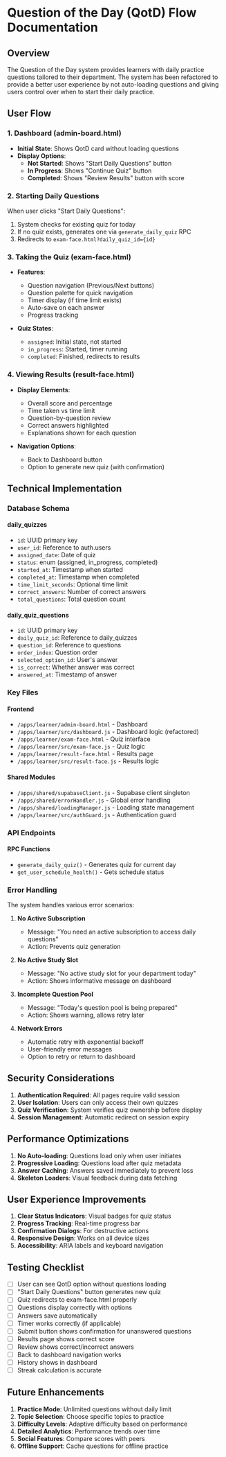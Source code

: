# Question of the Day (QotD) Flow Documentation

## Overview
The Question of the Day system provides learners with daily practice questions tailored to their department. The system has been refactored to provide a better user experience by not auto-loading questions and giving users control over when to start their daily practice.

## User Flow

### 1. Dashboard (admin-board.html)
- **Initial State**: Shows QotD card without loading questions
- **Display Options**:
  - **Not Started**: Shows "Start Daily Questions" button
  - **In Progress**: Shows "Continue Quiz" button  
  - **Completed**: Shows "Review Results" button with score

### 2. Starting Daily Questions
When user clicks "Start Daily Questions":
1. System checks for existing quiz for today
2. If no quiz exists, generates one via `generate_daily_quiz` RPC
3. Redirects to `exam-face.html?daily_quiz_id={id}`

### 3. Taking the Quiz (exam-face.html)
- **Features**:
  - Question navigation (Previous/Next buttons)
  - Question palette for quick navigation
  - Timer display (if time limit exists)
  - Auto-save on each answer
  - Progress tracking
  
- **Quiz States**:
  - `assigned`: Initial state, not started
  - `in_progress`: Started, timer running
  - `completed`: Finished, redirects to results

### 4. Viewing Results (result-face.html)
- **Display Elements**:
  - Overall score and percentage
  - Time taken vs time limit
  - Question-by-question review
  - Correct answers highlighted
  - Explanations shown for each question
  
- **Navigation Options**:
  - Back to Dashboard button
  - Option to generate new quiz (with confirmation)

## Technical Implementation

### Database Schema

#### daily_quizzes
- `id`: UUID primary key
- `user_id`: Reference to auth.users
- `assigned_date`: Date of quiz
- `status`: enum (assigned, in_progress, completed)
- `started_at`: Timestamp when started
- `completed_at`: Timestamp when completed
- `time_limit_seconds`: Optional time limit
- `correct_answers`: Number of correct answers
- `total_questions`: Total question count

#### daily_quiz_questions
- `id`: UUID primary key
- `daily_quiz_id`: Reference to daily_quizzes
- `question_id`: Reference to questions
- `order_index`: Question order
- `selected_option_id`: User's answer
- `is_correct`: Whether answer was correct
- `answered_at`: Timestamp of answer

### Key Files

#### Frontend
- `/apps/learner/admin-board.html` - Dashboard
- `/apps/learner/src/dashboard.js` - Dashboard logic (refactored)
- `/apps/learner/exam-face.html` - Quiz interface
- `/apps/learner/src/exam-face.js` - Quiz logic
- `/apps/learner/result-face.html` - Results page
- `/apps/learner/src/result-face.js` - Results logic

#### Shared Modules
- `/apps/shared/supabaseClient.js` - Supabase client singleton
- `/apps/shared/errorHandler.js` - Global error handling
- `/apps/shared/loadingManager.js` - Loading state management
- `/apps/learner/src/authGuard.js` - Authentication guard

### API Endpoints

#### RPC Functions
- `generate_daily_quiz()` - Generates quiz for current day
- `get_user_schedule_health()` - Gets schedule status

### Error Handling

The system handles various error scenarios:

1. **No Active Subscription**
   - Message: "You need an active subscription to access daily questions"
   - Action: Prevents quiz generation

2. **No Active Study Slot**
   - Message: "No active study slot for your department today"
   - Action: Shows informative message on dashboard

3. **Incomplete Question Pool**
   - Message: "Today's question pool is being prepared"
   - Action: Shows warning, allows retry later

4. **Network Errors**
   - Automatic retry with exponential backoff
   - User-friendly error messages
   - Option to retry or return to dashboard

## Security Considerations

1. **Authentication Required**: All pages require valid session
2. **User Isolation**: Users can only access their own quizzes
3. **Quiz Verification**: System verifies quiz ownership before display
4. **Session Management**: Automatic redirect on session expiry

## Performance Optimizations

1. **No Auto-loading**: Questions load only when user initiates
2. **Progressive Loading**: Questions load after quiz metadata
3. **Answer Caching**: Answers saved immediately to prevent loss
4. **Skeleton Loaders**: Visual feedback during data fetching

## User Experience Improvements

1. **Clear Status Indicators**: Visual badges for quiz status
2. **Progress Tracking**: Real-time progress bar
3. **Confirmation Dialogs**: For destructive actions
4. **Responsive Design**: Works on all device sizes
5. **Accessibility**: ARIA labels and keyboard navigation

## Testing Checklist

- [ ] User can see QotD option without questions loading
- [ ] "Start Daily Questions" button generates new quiz
- [ ] Quiz redirects to exam-face.html properly
- [ ] Questions display correctly with options
- [ ] Answers save automatically
- [ ] Timer works correctly (if applicable)
- [ ] Submit button shows confirmation for unanswered questions
- [ ] Results page shows correct score
- [ ] Review shows correct/incorrect answers
- [ ] Back to dashboard navigation works
- [ ] History shows in dashboard
- [ ] Streak calculation is accurate

## Future Enhancements

1. **Practice Mode**: Unlimited questions without daily limit
2. **Topic Selection**: Choose specific topics to practice
3. **Difficulty Levels**: Adaptive difficulty based on performance
4. **Detailed Analytics**: Performance trends over time
5. **Social Features**: Compare scores with peers
6. **Offline Support**: Cache questions for offline practice

